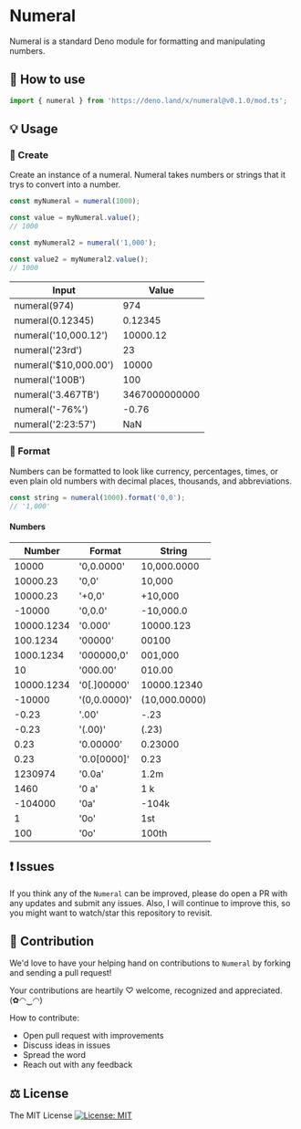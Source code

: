 # Numeral

Numeral is a standard Deno module for formatting and manipulating numbers.

## 🔧 How to use

```js
import { numeral } from 'https://deno.land/x/numeral@v0.1.0/mod.ts';
```
## 💡 Usage

### 🎀 Create

Create an instance of a numeral. Numeral takes numbers or strings that it trys to convert into a number.

```js
const myNumeral = numeral(1000);

const value = myNumeral.value();
// 1000

const myNumeral2 = numeral('1,000');

const value2 = myNumeral2.value();
// 1000
```

| Input                 | Value         |
|-----------------------|---------------|
| numeral(974)          | 974           |
| numeral(0.12345)      | 0.12345       |
| numeral('10,000.12')  | 10000.12      |
| numeral('23rd')       | 23            |
| numeral('$10,000.00') | 10000         |
| numeral('100B')       | 100           |
| numeral('3.467TB')    | 3467000000000 |
| numeral('-76%')       | -0.76         |
| numeral('2:23:57')    | NaN           |

### 🎀 Format

Numbers can be formatted to look like currency, percentages, times, or even plain old numbers with decimal places, thousands, and abbreviations.

```js
const string = numeral(1000).format('0,0');
// '1,000'
```

#### Numbers

| Number     | Format       | String        |
|------------|--------------|---------------|
| 10000      | '0,0.0000'   | 10,000.0000   |
| 10000.23   | '0,0'        | 10,000        |
| 10000.23   | '+0,0'       | +10,000       |
| -10000     | '0,0.0'      | -10,000.0     |
| 10000.1234 | '0.000'      | 10000.123     |
| 100.1234   | '00000'      | 00100         |
| 1000.1234  | '000000,0'   | 001,000       |
| 10         | '000.00'     | 010.00        |
| 10000.1234 | '0[.]00000'  | 10000.12340   |
| -10000     | '(0,0.0000)' | (10,000.0000) |
| -0.23      | '.00'        | -.23          |
| -0.23      | '(.00)'      | (.23)         |
| 0.23       | '0.00000'    | 0.23000       |
| 0.23       | '0.0[0000]'  | 0.23          |
| 1230974    | '0.0a'       | 1.2m          |
| 1460       | '0 a'        | 1 k           |
| -104000    | '0a'         | -104k         |
| 1          | '0o'         | 1st           |
| 100        | '0o'         | 100th         |

## ❗ Issues

If you think any of the `Numeral` can be improved, please do open a PR with any updates and submit any issues. Also, I will continue to improve this, so you might want to watch/star this repository to revisit.

## 💪 Contribution

We'd love to have your helping hand on contributions to `Numeral` by forking and sending a pull request!

Your contributions are heartily ♡ welcome, recognized and appreciated. (✿◠‿◠)

How to contribute:

- Open pull request with improvements
- Discuss ideas in issues
- Spread the word
- Reach out with any feedback

## ⚖️ License

The MIT License [![License: MIT](https://img.shields.io/badge/License-MIT-yellow.svg)](https://opensource.org/licenses/MIT)
